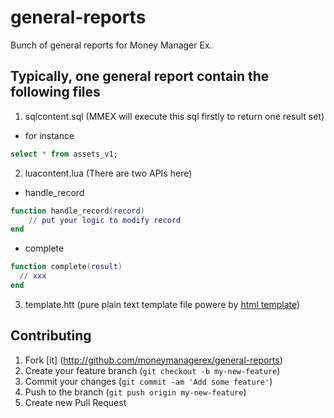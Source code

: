 general-reports
===============

Bunch of general reports for Money Manager Ex.

Typically, one general report contain the following files
------------
1. sqlcontent.sql (MMEX will execute this sql firstly to return one result set)
  * for instance
  ~~~sql
  select * from assets_v1;
  ~~~
2. luacontent.lua (There are two APIs here)
  * handle_record
  ~~~lua
  function handle_record(record)
      // put your logic to modify record
  end
  ~~~
  * complete
  ~~~lua
  function complete(result)
    // xxx
  end
  ~~~
3. template.htt (pure plain text template file powere by [html template](https://github.com/moneymanagerex/html-template))

Contributing
------------

1. Fork [it] (http://github.com/moneymanagerex/general-reports)
2. Create your feature branch (`git checkout -b my-new-feature`)
3. Commit your changes (`git commit -am 'Add some feature'`)
4. Push to the branch (`git push origin my-new-feature`)
5. Create new Pull Request
